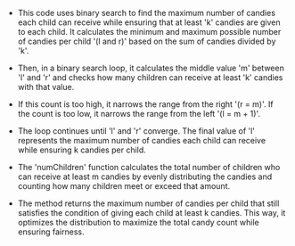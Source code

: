 - This code uses binary search to find the maximum number of candies each child can receive while ensuring that at least 'k' candies are given to each child. It 
  calculates the minimum and maximum possible number of candies per child '(l and r)' based on the sum of candies divided by 'k'.

- Then, in a binary search loop, it calculates the middle value 'm' between 'l' and 'r' and checks how many children can receive at least 'k' candies with that value.
  
- If this count is too high, it narrows the range from the right '(r = m)'. If the count is too low, it narrows the range from the left '(l = m + 1)'.

- The loop continues until 'l' and 'r' converge. The final value of 'l' represents the maximum number of candies each child can receive while ensuring k candies per 
  child.

- The 'numChildren' function calculates the total number of children who can receive at least m candies by evenly distributing the candies and counting how many 
  children meet or exceed that amount.

- The method returns the maximum number of candies per child that still satisfies the condition of giving each child at least k candies. This way, it optimizes the 
  distribution to maximize the total candy count while ensuring fairness.
